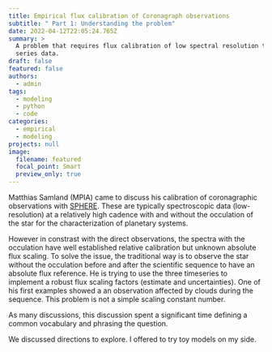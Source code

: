 ```yaml
---
title: Empirical flux calibration of Coronagraph observations
subtitle: " Part 1: Understanding the problem"
date: 2022-04-12T22:05:24.765Z
summary: >
  A problem that requires flux calibration of low spectral resolution time
  series data.
draft: false
featured: false
authors:
  - admin
tags:
  - modeling
  - python
  - code
categories:
  - empirical
  - modeling
projects: null
image:
  filename: featured
  focal_point: Smart
  preview_only: true
---
```


Matthias Samland (MPIA) came to discuss his calibration of coronagraphic observations with [SPHERE](https://www.eso.org/sci/facilities/paranal/instruments/sphere/overview.html). These are typically spectroscopic data (low-resolution) at a relatively high cadence with and without the occulation of the star for the characterization of planetary systems.

However in constrast with the direct observations, the spectra with the occulation have well established relative calibration but unknown absolute flux scaling. To solve the issue, the traditional way is to observe the star without the occulation before and after the scientific sequence to have an absolute flux reference. He is trying to use the three timeseries to implement a robust flux scaling factors (estimate and uncertainties). One of his first examples showed a an observation affected by clouds during the sequence. This problem is not a simple scaling constant number.

As many discussions, this discussion spent a significant time defining a common vocabulary and phrasing the question.

We discussed directions to explore. I offered to try toy models on my side.